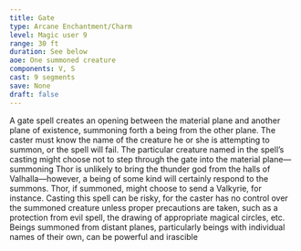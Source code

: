 ```yaml
---
title: Gate
type: Arcane Enchantment/Charm
level: Magic user 9
range: 30 ft
duration: See below
aoe: One summoned creature
components: V, S
cast: 9 segments
save: None
draft: false
---
```


A gate spell creates an opening between the material plane and another plane of existence, summoning forth a being from the other plane. The caster must know the name of the creature he or she is attempting to summon, or the spell will fail. The particular creature named in the spell’s casting might choose not to step through the gate into the material plane—summoning Thor is unlikely to bring the thunder god from the halls of Valhalla—however, a being of some kind will certainly respond to the summons. Thor, if summoned, might choose to send a Valkyrie, for instance. Casting this spell can be risky, for the caster has no control over the summoned creature unless proper precautions are taken, such as a protection from evil spell, the drawing of appropriate magical circles, etc. Beings summoned from distant planes, particularly beings with individual names of their own, can be powerful and irascible
